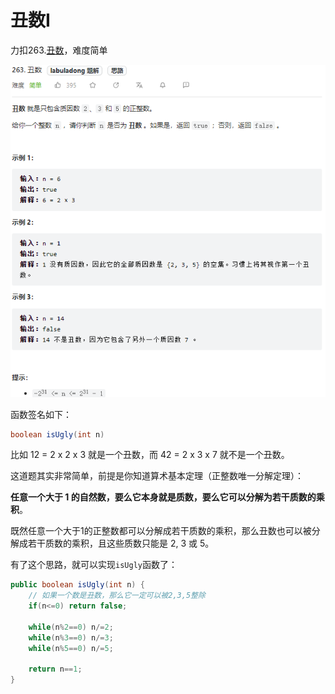 # 丑数I

力扣263.[丑数](https://leetcode.cn/problems/ugly-number/)，难度简单

![image-20230616162621545](https://raw.githubusercontent.com/lqyspace/mypic/master/PicBed/202306161626599.png)

函数签名如下：

```java
boolean isUgly(int n)
```

比如 12 = 2 x 2 x 3 就是一个丑数，而 42 = 2 x 3 x 7 就不是一个丑数。

这道题其实非常简单，前提是你知道算术基本定理（正整数唯一分解定理）：

**任意一个大于 1 的自然数，要么它本身就是质数，要么它可以分解为若干质数的乘积**。

既然任意一个大于1的正整数都可以分解成若干质数的乘积，那么丑数也可以被分解成若干质数的乘积，且这些质数只能是 2, 3 或 5。

有了这个思路，就可以实现`isUgly`函数了：

```java
public boolean isUgly(int n) {
    // 如果一个数是丑数，那么它一定可以被2,3,5整除
    if(n<=0) return false;

    while(n%2==0) n/=2;
    while(n%3==0) n/=3;
    while(n%5==0) n/=5;

    return n==1;
}
```

